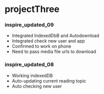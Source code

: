 # projectThree

<h3>inspire_updated_09</h3>
<ul>
  <li>Integrated IndexedDbB and Autodownload</li>
  <li>Integrated check new user and app</li>
  <li>Confirmed to work on phone</li>
  <li>Need to pass media file urls to download</li>
</ul>

<h3>inspire_updated_08</h3>
<ul>
  <li>Working indexedDB </li>
  <li>Auto-updating current reading topic </li>
  <li>Auto checking new user</li>
</ul>
